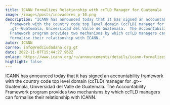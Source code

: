 ```yaml
---
title: ICANN Formalizes Relationship with ccTLD Manager for Guatemala
image: /images/posts/inovadores_p-10.png
description: "ICANN has announced today that it has signed an accountability
  framework with the country code top level domain (ccTLD) manager for
  .gt--Guatemala, Universidad del Valle de Guatemala.  The Accountability
  Framework program provides two mechanisms by which ccTLD managers can
  formalise their relationship with ICANN. "
autor: ICANN
correo: info@redciudadana.org.gt
date: 2022-11-07T15:44:27.962Z
enlace: https://www.icann.org/ru/announcements/details/icann-formalizes-relationship-with-cctld-manager-for-guatemala-7-9-2006-en
highlight: false
---
```

ICANN has announced today that it has signed an accountability framework with the country code top level domain (ccTLD) manager for .gt--Guatemala, Universidad del Valle de Guatemala. The Accountability Framework program provides two mechanisms by which ccTLD managers can formalise their relationship with ICANN.